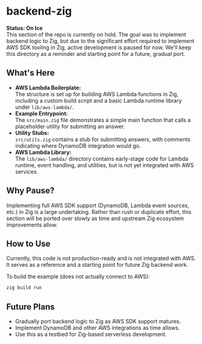 # backend-zig

**Status: On Ice**  
This section of the repo is currently on hold. The goal was to implement backend logic to Zig, but due to the significant effort required to implement AWS SDK tooling in Zig, active development is paused for now. We'll keep this directory as a reminder and starting point for a future, gradual port.

## What's Here

- **AWS Lambda Boilerplate:**  
  The structure is set up for building AWS Lambda functions in Zig, including a custom build script and a basic Lambda runtime library under `lib/aws-lambda/`.
- **Example Entrypoint:**  
  The `src/main.zig` file demonstrates a simple main function that calls a placeholder utility for submitting an answer.
- **Utility Stubs:**  
  `src/utils.zig` contains a stub for submitting answers, with comments indicating where DynamoDB integration would go.
- **AWS Lambda Library:**  
  The `lib/aws-lambda/` directory contains early-stage code for Lambda runtime, event handling, and utilities, but is not yet integrated with AWS services.

## Why Pause?

Implementing full AWS SDK support (DynamoDB, Lambda event sources, etc.) in Zig is a large undertaking. Rather than rush or duplicate effort, this section will be ported over slowly as time and upstream Zig ecosystem improvements allow.

## How to Use

Currently, this code is not production-ready and is not integrated with AWS. It serves as a reference and a starting point for future Zig backend work.

To build the example (does not actually connect to AWS):

```sh
zig build run
```

## Future Plans

- Gradually port backend logic to Zig as AWS SDK support matures.
- Implement DynamoDB and other AWS integrations as time allows.
- Use this as a testbed for Zig-based serverless development.
